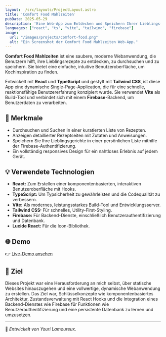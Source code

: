 ```yaml
---
layout:  /src/layouts/ProjectLayout.astro
title: 'Comfort Food Mahlzeiten'
pubDate: 2025-05-29
description: 'Eine Web-App zum Entdecken und Speichern Ihrer Lieblings-Comfort-Food-Rezepte, erstellt mit React und Firebase.'
languages: ["react", "ts", "vite", "tailwind", "firebase"]
image:
  url: "/images/projects/comfort-food.png"
  alt: "Ein Screenshot der Comfort Food Mahlzeiten Web-App."
--- 
```


**Comfort Food Mahlzeiten** ist eine saubere, moderne Webanwendung, die Benutzern hilft, ihre Lieblingsrezepte zu entdecken, zu durchsuchen und zu speichern. Sie bietet eine einfache, intuitive Benutzeroberfläche, um Kochinspiration zu finden.

Entwickelt mit **React** und **TypeScript** und gestylt mit **Tailwind CSS**, ist diese App eine dynamische Single-Page-Application, die für eine schnelle, reaktionsfähige Benutzererfahrung konzipiert wurde. Sie verwendet **Vite** als Build-Tool und verbindet sich mit einem **Firebase**-Backend, um Benutzerdaten zu verarbeiten.

## 🧩 Merkmale

- Durchsuchen und Suchen in einer kuratierten Liste von Rezepten.
- Anzeigen detaillierter Rezeptseiten mit Zutaten und Anweisungen.
- Speichern Sie Ihre Lieblingsgerichte in einer persönlichen Liste mithilfe der Firebase-Authentifizierung.
- Ein vollständig responsives Design für ein nahtloses Erlebnis auf jedem Gerät.

## 💡 Verwendete Technologien

- **React:** Zum Erstellen einer komponentenbasierten, interaktiven Benutzeroberfläche mit Hooks.
- **TypeScript:** Um Typsicherheit zu gewährleisten und die Codequalität zu verbessern.
- **Vite:** Als modernes, leistungsstarkes Build-Tool und Entwicklungsserver.
- **Tailwind CSS:** Für schnelles, Utility-First-Styling.
- **Firebase:** Für Backend-Dienste, einschließlich Benutzerauthentifizierung und Datenbank.
- **Lucide React:** Für die Icon-Bibliothek.


## 🌐 Demo

👉 [Live-Demo ansehen](https://comfortfoodmeals.netlify.app/) 

## 🎯 Ziel

Dieses Projekt war eine Herausforderung an mich selbst, über statische Websites hinauszugehen und eine vollwertige, dynamische Webanwendung zu erstellen. Das Ziel war, Schlüsselkonzepte wie komponentenbasiertes Architektur, Zustandsverwaltung mit React Hooks und die Integration eines Backend-Dienstes wie Firebase für Funktionen wie Benutzerauthentifizierung und eine persistente Datenbank zu lernen und umzusetzen.

---
🚀 *Entwickelt von Youri Lamoureux.*